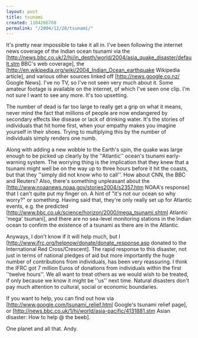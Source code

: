 ```yaml
---
layout: post
title: tsunami
created: 1104266760
permalink: "/2004/12/28/tsunami/"
---
```

It's pretty near impossible to take it all in.  I've been following the internet news coverage of the Indian ocean tsunami via the [http://news.bbc.co.uk/2/hi/in_depth/world/2004/asia_quake_disaster/default.stm BBC's web coverage], the [http://en.wikipedia.org/wiki/2004_Indian_Ocean_earthquake Wikipedia article], and various other sources linked off [http://news.google.co.nz/ Google News].  I've no TV, so I've not seen very much about it.  Some amateur footage is available on the internet, of which I've seen one clip. I'm not sure I want to see any more.  It's too upsetting.
<!--break-->
The number of dead is far too large to really get a grip on what it means, never mind the fact that millions of people are now endangered by secondary effects like disease or lack of drinking water.  It's the stories of individuals that hit home first, when your empathy makes you imagine yourself in their shoes.  Trying to multiplying this by the number of individuals simply renders one numb.

Along with adding a new wobble to the Earth's spin, the quake was large enough to be picked up clearly by the ''Atlantic'' ocean's tsunami early-warning system.  The worrying thing is the implication that they knew that a tsunami might well be on the way up to three hours before it hit the coasts, but that they ''simply did not know who to call''.  How about CNN, the BBC and Reuters?  Also, there's something unpleasant about the [http://www.noaanews.noaa.gov/stories2004/s2357.htm NOAA's response] that I can't quite put my finger on.  A hint of "it's not our ocean so why worry?" or something.  Having said that, they're only really set up for Atlantic events, e.g. the predicted [http://www.bbc.co.uk/science/horizon/2000/mega_tsunami.shtml Atlantic 'mega' tsumani], and there are no sea-level monitoring stations in the Indian ocean to confirm the existence of a tsunami as there are in the Atlantic.

Anyways, I don't know if it will help much, but I [http://www.ifrc.org/helpnow/donate/donate_response.asp donated to the International Red Cross/Crescent].  The rapid response to this disaster, not just in terms of national pledges of aid but more importantly the huge number of contributions from individuals, has been very reassuring.  I think the IFRC got 7 million Euros of donations from individuals within the first ''twelve hours''.  We all want to treat others as we would wish to be treated, if only because we know it might be ''us'' next time.  Natural disasters don't pay much attention to cultural, social or economic boundaries.

If you want to help, you can find out how via [http://www.google.com/tsunami_relief.html Google's tsunami relief page], or [http://news.bbc.co.uk/1/hi/world/asia-pacific/4131881.stm Asian disaster: How to help @ the beeb].

One planet and all that.
Andy.
